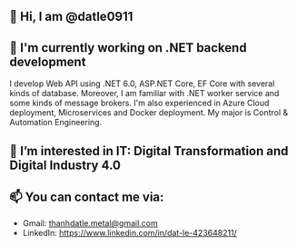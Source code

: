 ## 👋 Hi, I am @datle0911
## 🔭 I'm currently working on .NET backend development
I develop Web API using .NET 6.0, ASP.NET Core, EF Core with several kinds of database. Moreover, I am familiar with .NET worker service and some kinds of message brokers. I'm also experienced in Azure Cloud deployment, Microservices and Docker deployment. My major is Control & Automation Engineering.
## 👀 I’m interested in IT: Digital Transformation and Digital Industry 4.0
## 📫 You can contact me via:
- Gmail: thanhdatle.metal@gmail.com
- LinkedIn: https://www.linkedin.com/in/dat-le-423648211/
<!--
**datle0911/datle0911** is a ✨ _special_ ✨ repository because its `README.md` (this file) appears on your GitHub profile.

Here are some ideas to get you started:

- 🔭 I’m currently working on ...
- 🌱 I’m currently learning ...
- 👯 I’m looking to collaborate on ...
- 🤔 I’m looking for help with ...
- 💬 Ask me about Digital Industry 4.0 and Factory Digitalization, esspecially Smart Factory with meesage broker
- 📫 How to reach me: ...
- 😄 Pronouns: ...
- ⚡ Fun fact: ...
-->
